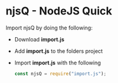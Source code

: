 # njsQ - NodeJS Quick

Import njsQ by doing the following:

* Download **import.js**
* Add **import.js** to the folders project
* Import **import.js** with the following
  
  ```js
  const njsQ = require("import.js");
  ```
